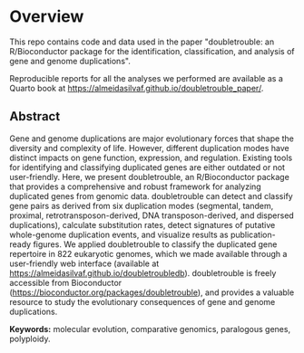 

# Overview

This repo contains code and data used in the paper "doubletrouble: 
an R/Bioconductor package for the identification, classification, and 
analysis of gene and genome duplications".


Reproducible reports for all the analyses we performed are available as 
a Quarto book at <https://almeidasilvaf.github.io/doubletrouble_paper/>.


## Abstract

Gene and genome duplications are major evolutionary forces that shape the diversity and complexity of life. However, different duplication modes have distinct impacts on gene function, expression, and regulation. Existing tools for identifying and classifying duplicated genes are either outdated or not user-friendly. Here, we present doubletrouble, an R/Bioconductor package that provides a comprehensive and robust framework for analyzing duplicated genes from genomic data. doubletrouble can detect and classify gene pairs as derived from six duplication modes (segmental, tandem, proximal, retrotransposon-derived, DNA transposon-derived, and dispersed duplications), calculate substitution rates, detect signatures of putative whole-genome duplication events, and visualize results as publication-ready figures. We applied doubletrouble to classify the duplicated gene repertoire in 822 eukaryotic genomes, which we made available through a user-friendly web interface (available at https://almeidasilvaf.github.io/doubletroubledb). doubletrouble is freely accessible from Bioconductor (https://bioconductor.org/packages/doubletrouble), and provides a valuable resource to study the evolutionary consequences of gene and genome duplications.

**Keywords:** molecular evolution, comparative genomics, paralogous genes, 
polyploidy.
